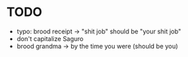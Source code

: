 # TODO

- typo: brood receipt -> "shit job" should be "your shit job"
- don't capitalize Saguro
- brood grandma -> by the time you  were (should be you)
